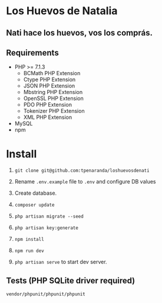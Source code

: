 # Los Huevos de Natalia
## Nati hace los huevos, vos los comprás.

## Requirements

* PHP >= 7.1.3
    * BCMath PHP Extension
    * Ctype PHP Extension
    * JSON PHP Extension
    * Mbstring PHP Extension
    * OpenSSL PHP Extension
    * PDO PHP Extension
    * Tokenizer PHP Extension
    * XML PHP Extension
* MySQL
* npm

# Install

1. `git clone git@github.com:tpenaranda/loshuevosdenati`

2. Rename `.env.example` file to `.env` and configure DB values

3. Create database.

4. `composer update`

5. `php artisan migrate --seed`

6. `php artisan key:generate`

7. `npm install`

8. `npm run dev`

9. `php artisan serve` to start dev server.

## Tests (PHP SQLite driver required)
`vendor/phpunit/phpunit/phpunit`
